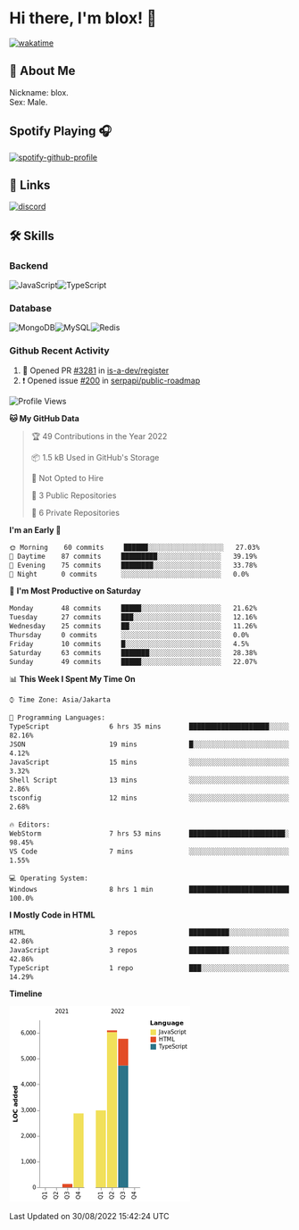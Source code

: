# Hi there, I'm blox! 👋
[![wakatime](https://wakatime.com/badge/user/b2abe11d-3a19-4b51-8873-fb054f1233d9.svg)](https://wakatime.com/@b2abe11d-3a19-4b51-8873-fb054f1233d9)
## 🚀 About Me
Nickname: blox.\
Sex: Male.

## Spotify Playing 🎧
[![spotify-github-profile](https://spotify-github-profile.vercel.app/api/view?uid=f53py733i8iocgkvovugcos6d&cover_image=true&theme=novatorem&bar_color=53b14f&bar_color_cover=false)](https://github.com/kittinan/spotify-github-profile)

## 🔗 Links
[![discord](https://img.shields.io/static/v1?label=DISCORD&message=blox%238880&color=7289da&style=for-the-badge&logo=discord)](https://discord.com/users/748529326621982732)

## 🛠 Skills

### Backend
![JavaScript](https://img.shields.io/badge/JavaScript-323330?style=for-the-badge&logo=javascript&logoColor=F7DF1E)![TypeScript](https://img.shields.io/badge/TypeScript-007ACC?style=for-the-badge&logo=typescript&logoColor=white)

### Database
![MongoDB](https://img.shields.io/badge/MongoDB-4EA94B?style=for-the-badge&logo=mongodb&logoColor=white)![MySQL](https://img.shields.io/badge/MySQL-005C84?style=for-the-badge&logo=mysql&logoColor=white)![Redis](https://img.shields.io/badge/redis-%23DD0031.svg?&style=for-the-badge&logo=redis&logoColor=white)

### Github Recent Activity
<!--START_SECTION:activity-->
1. 💪 Opened PR [#3281](https://github.com/is-a-dev/register/pull/3281) in [is-a-dev/register](https://github.com/is-a-dev/register)
2. ❗️ Opened issue [#200](https://github.com/serpapi/public-roadmap/issues/200) in [serpapi/public-roadmap](https://github.com/serpapi/public-roadmap)
<!--END_SECTION:activity-->

<!--START_SECTION:waka-->
![Profile Views](http://img.shields.io/badge/Profile%20Views-43-blue)

**🐱 My GitHub Data** 

> 🏆 49 Contributions in the Year 2022
 > 
> 📦 1.5 kB Used in GitHub's Storage 
 > 
> 🚫 Not Opted to Hire
 > 
> 📜 3 Public Repositories 
 > 
> 🔑 6 Private Repositories  
 > 
**I'm an Early 🐤** 

```text
🌞 Morning    60 commits     ██████░░░░░░░░░░░░░░░░░░░   27.03% 
🌆 Daytime    87 commits     █████████░░░░░░░░░░░░░░░░   39.19% 
🌃 Evening    75 commits     ████████░░░░░░░░░░░░░░░░░   33.78% 
🌙 Night      0 commits      ░░░░░░░░░░░░░░░░░░░░░░░░░   0.0%

```
📅 **I'm Most Productive on Saturday** 

```text
Monday       48 commits     █████░░░░░░░░░░░░░░░░░░░░   21.62% 
Tuesday      27 commits     ███░░░░░░░░░░░░░░░░░░░░░░   12.16% 
Wednesday    25 commits     ██░░░░░░░░░░░░░░░░░░░░░░░   11.26% 
Thursday     0 commits      ░░░░░░░░░░░░░░░░░░░░░░░░░   0.0% 
Friday       10 commits     █░░░░░░░░░░░░░░░░░░░░░░░░   4.5% 
Saturday     63 commits     ███████░░░░░░░░░░░░░░░░░░   28.38% 
Sunday       49 commits     █████░░░░░░░░░░░░░░░░░░░░   22.07%

```


📊 **This Week I Spent My Time On** 

```text
⌚︎ Time Zone: Asia/Jakarta

💬 Programming Languages: 
TypeScript               6 hrs 35 mins       ████████████████████░░░░░   82.16% 
JSON                     19 mins             █░░░░░░░░░░░░░░░░░░░░░░░░   4.12% 
JavaScript               15 mins             ░░░░░░░░░░░░░░░░░░░░░░░░░   3.32% 
Shell Script             13 mins             ░░░░░░░░░░░░░░░░░░░░░░░░░   2.86% 
tsconfig                 12 mins             ░░░░░░░░░░░░░░░░░░░░░░░░░   2.68%

🔥 Editors: 
WebStorm                 7 hrs 53 mins       ████████████████████████░   98.45% 
VS Code                  7 mins              ░░░░░░░░░░░░░░░░░░░░░░░░░   1.55%

💻 Operating System: 
Windows                  8 hrs 1 min         █████████████████████████   100.0%

```

**I Mostly Code in HTML** 

```text
HTML                     3 repos             ██████████░░░░░░░░░░░░░░░   42.86% 
JavaScript               3 repos             ██████████░░░░░░░░░░░░░░░   42.86% 
TypeScript               1 repo              ███░░░░░░░░░░░░░░░░░░░░░░   14.29%

```


**Timeline**

![Chart not found](https://raw.githubusercontent.com/soudblox/soudblox/main/charts/bar_graph.png) 


 Last Updated on 30/08/2022 15:42:24 UTC
<!--END_SECTION:waka-->

<!--
**soudblox/soudblox** is a ✨ _special_ ✨ repository because its `README.md` (this file) appears on your GitHub profile.

Here are some ideas to get you started:

- 🔭 I’m currently working on ...
- 🌱 I’m currently learning ...
- 👯 I’m looking to collaborate on ...
- 🤔 I’m looking for help with ...
- 💬 Ask me about ...
- 📫 How to reach me: ...
- 😄 Pronouns: ...
- ⚡ Fun fact: ...
-->
